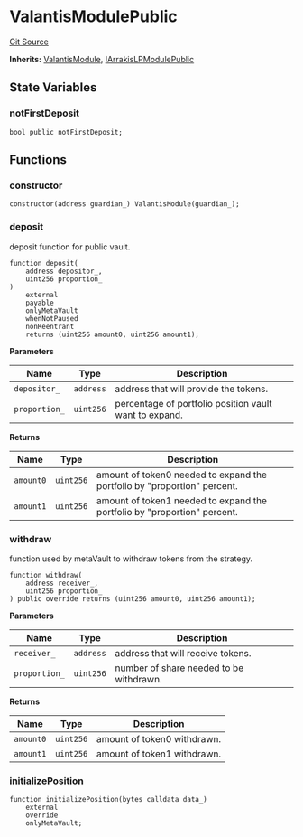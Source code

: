 # ValantisModulePublic
[Git Source](https://github.com/ArrakisFinance/arrakis-modular/blob/b9ae3a6dd7145e0f69f817dcb31abd79f8e19310/src/modules/ValantisHOTModulePublic.sol)

**Inherits:**
[ValantisModule](/src/abstracts/ValantisHOTModule.sol/abstract.ValantisModule.md), [IArrakisLPModulePublic](/src/interfaces/IArrakisLPModulePublic.sol/interface.IArrakisLPModulePublic.md)


## State Variables
### notFirstDeposit

```solidity
bool public notFirstDeposit;
```


## Functions
### constructor


```solidity
constructor(address guardian_) ValantisModule(guardian_);
```

### deposit

deposit function for public vault.


```solidity
function deposit(
    address depositor_,
    uint256 proportion_
)
    external
    payable
    onlyMetaVault
    whenNotPaused
    nonReentrant
    returns (uint256 amount0, uint256 amount1);
```
**Parameters**

|Name|Type|Description|
|----|----|-----------|
|`depositor_`|`address`|address that will provide the tokens.|
|`proportion_`|`uint256`|percentage of portfolio position vault want to expand.|

**Returns**

|Name|Type|Description|
|----|----|-----------|
|`amount0`|`uint256`|amount of token0 needed to expand the portfolio by "proportion" percent.|
|`amount1`|`uint256`|amount of token1 needed to expand the portfolio by "proportion" percent.|


### withdraw

function used by metaVault to withdraw tokens from the strategy.


```solidity
function withdraw(
    address receiver_,
    uint256 proportion_
) public override returns (uint256 amount0, uint256 amount1);
```
**Parameters**

|Name|Type|Description|
|----|----|-----------|
|`receiver_`|`address`|address that will receive tokens.|
|`proportion_`|`uint256`|number of share needed to be withdrawn.|

**Returns**

|Name|Type|Description|
|----|----|-----------|
|`amount0`|`uint256`|amount of token0 withdrawn.|
|`amount1`|`uint256`|amount of token1 withdrawn.|


### initializePosition


```solidity
function initializePosition(bytes calldata data_)
    external
    override
    onlyMetaVault;
```

